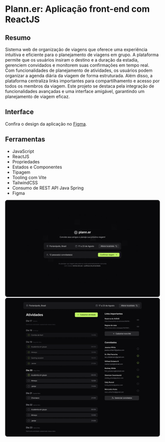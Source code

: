 # Plann.er: Aplicação front-end com ReactJS

## Resumo
Sistema web de organização de viagens que oferece uma experiência intuitiva e eficiente para o planejamento de viagens em grupo. A plataforma permite que os usuários insiram o destino e a duração da estadia, gerenciem convidados e monitorem suas confirmações em tempo real. Com funcionalidades de planejamento de atividades, os usuários podem organizar a agenda diária da viagem de forma estruturada. Além disso, a plataforma centraliza links importantes para compartilhamento e acesso por todos os membros da viagem. Este projeto se destaca pela integração de funcionalidades avançadas e uma interface amigável, garantindo um planejamento de viagem eficaz.

## Interface
Confira o design da aplicação no [Figma](https://www.figma.com/design/wi56jWW6RNjfZD1txX6ONd/NLW-Journey-%E2%80%A2-Planejador-de-viagem-(Community)?node-id=3-376&t=4VgdFoXA5dNIY8dV-1).

## Ferramentas
- JavaScript
- ReactJS
- Propriedades
- Estados e Componentes
- Tipagem
- Tooling com Vite
- TailwindCSS
- Consumo de REST API Java Spring
- Figma

![Cadastro da viagem](./pictures/inicio.png)
![Organizador de viagens](./pictures/fim.png)
